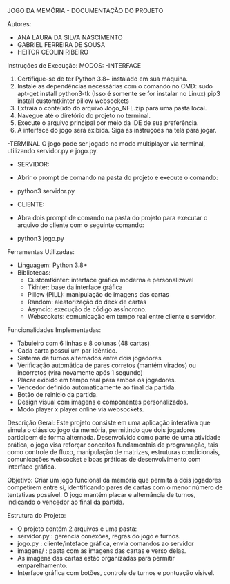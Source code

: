 JOGO DA MEMÓRIA - DOCUMENTAÇÃO DO PROJETO

Autores:
- ANA LAURA DA SILVA NASCIMENTO
- GABRIEL FERREIRA DE SOUSA
- HEITOR CEOLIN RIBEIRO

Instruções de Execução:
MODOS:
-INTERFACE
1. Certifique-se de ter Python 3.8+ instalado em sua máquina.
2. Instale as dependências necessárias com o comando no CMD:
   sudo apt-get install python3-tk (Isso é somente se for instalar no Linux)
   pip3 install customtkinter pillow websockets
3. Extraia o conteúdo do arquivo Jogo_NFL.zip para uma pasta local.
4. Navegue até o diretório do projeto no terminal.
5. Execute o arquivo principal por meio da IDE de sua preferência. 
6. A interface do jogo será exibida. Siga as instruções na tela para jogar.


-TERMINAL
O jogo pode ser jogado no modo multiplayer via terminal, utilizando servidor.py e jogo.py.
- SERVIDOR:
- Abrir o prompt de comando na pasta do projeto e execute o comando:
- python3 servidor.py 

- CLIENTE:
- Abra dois prompt de comando na pasta do projeto para executar o arquivo do cliente com o seguinte comando: 
- python3 jogo.py 



Ferramentas Utilizadas:
- Linguagem: Python 3.8+
- Bibliotecas:
  - Customtkinter: interface gráfica moderna e personalizável
  - Tkinter: base da interface gráfica
  - Pillow (PILL): manipulação de imagens das cartas
  - Random: aleatorização do deck de cartas
  - Asyncio: execução de código assíncrono.
  - Webscokets: comunicação em tempo real entre cliente e servidor.


Funcionalidades Implementadas:
- Tabuleiro com 6 linhas e 8 colunas (48 cartas)
- Cada carta possui um par idêntico.
- Sistema de turnos alternados entre dois jogadores
- Verificação automática de pares corretos (mantém virados) ou incorretos (vira novamente após 1 segundo)
- Placar exibido em tempo real para ambos os jogadores. 
- Vencedor definido automaticamente ao final da partida.
- Botão de reinício da partida.
- Design visual com imagens e componentes personalizados.
- Modo player x player online via websockets.


Descrição Geral:
Este projeto consiste em uma aplicação interativa que simula o clássico jogo da memória, permitindo que dois jogadores participem de forma alternada. Desenvolvido como parte de uma atividade prática, o jogo visa reforçar conceitos fundamentais de programação, tais como controle de fluxo, manipulação de matrizes, estruturas condicionais, comunicações websocket e boas práticas de desenvolvimento com interface gráfica.

Objetivo:
Criar um jogo funcional da memória que permita a dois jogadores competirem entre si, identificando pares de cartas com o menor número de tentativas possível. O jogo mantém placar e alternância de turnos, indicando o vencedor ao final da partida.

Estrutura do Projeto:
- O projeto contém 2 arquivos e uma pasta:
- servidor.py : gerencia conexões, regras do jogo e turnos.
- jogo.py : cliente/inteface gráfica, envia comandos ao servidor
- imagens/ : pasta com as imagens das cartas e verso delas.
- As imagens das cartas estão organizadas para permitir emparelhamento.
- Interface gráfica com botões, controle de turnos e pontuação visível.
